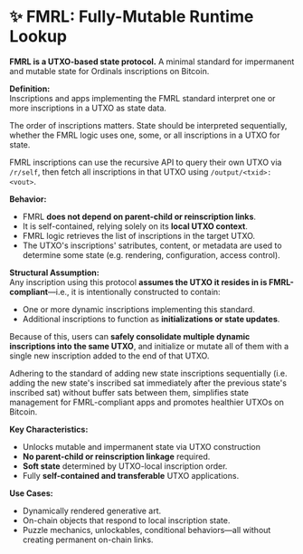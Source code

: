 # ✨ FMRL: Fully-Mutable Runtime Lookup

**FMRL is a UTXO-based state protocol.** A minimal standard for impermanent and mutable state for Ordinals inscriptions on Bitcoin.

**Definition:**  
Inscriptions and apps implementing the FMRL standard interpret one or more inscriptions in a UTXO as state data.

The order of inscriptions matters. State should be interpreted sequentially, whether the FMRL logic uses one, some, or all inscriptions in a UTXO for state.

FMRL inscriptions can use the recursive API to query their own UTXO via `/r/self`, then fetch all inscriptions in that UTXO using `/output/<txid>:<vout>`.

**Behavior:**  
- FMRL **does not depend on parent-child or reinscription links**.
- It is self-contained, relying solely on its **local UTXO context**.
- FMRL logic retrieves the list of inscriptions in the target UTXO.
- The UTXO's inscriptions' satributes, content, or metadata are used to determine some state (e.g. rendering, configuration, access control).

**Structural Assumption:**  
Any inscription using this protocol **assumes the UTXO it resides in is FMRL-compliant**—i.e., it is intentionally constructed to contain:
- One or more dynamic inscriptions implementing this standard.
- Additional inscriptions to function as **initializations or state updates**.

Because of this, users can **safely consolidate multiple dynamic inscriptions into the same UTXO**, and initialize or mutate all of them with a single new inscription added to the end of that UTXO.

Adhering to the standard of adding new state inscriptions sequentially (i.e. adding the new state's inscribed sat immediately after the previous state's inscribed sat) without buffer sats between them, simplifies state management for FMRL-compliant apps and promotes healthier UTXOs on Bitcoin.

**Key Characteristics:**
- Unlocks mutable and impermanent state via UTXO construction
- **No parent-child or reinscription linkage** required.
- **Soft state** determined by UTXO-local inscription order.
- Fully **self-contained and transferable** UTXO applications.

**Use Cases:**
- Dynamically rendered generative art.
- On-chain objects that respond to local inscription state.
- Puzzle mechanics, unlockables, conditional behaviors—all without creating permanent on-chain links.
